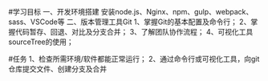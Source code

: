 #学习目标
一、开发环境搭建
安装node.js、Nginx、npm、gulp、webpack、sass、VSCode等
二、版本管理工具Git
1、掌握Git的基本配置及命令行；
2、掌握代码暂存、回退、对比及分支合并；
3、了解团队协作流程；
4、可视化工具sourceTree的使用；

#任务
1、检查所需环境/软件都能正常运行；
2、通过命令行或可视化工具，向git仓库提交文件、创建分支及合并